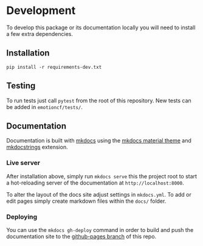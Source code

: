 # Development

To develop this package or its documentation locally you will need to install a few extra dependencies.

## Installation

`pip install -r requirements-dev.txt`

## Testing

To run tests just call `pytest` from the root of this repository. New tests can be added in `emotioncf/tests/`.

## Documentation

Documentation is built with [mkdocs](https://www.mkdocs.org/) using the [mkdocs material theme](https://squidfunk.github.io/mkdocs-material/) and [mkdocstrings](https://pawamoy.github.io/mkdocstrings/) extension. 


### Live server

After installation above, simply run `mkdocs serve` this the project root to start a hot-reloading server of the documentation at `http://localhost:8000`.  

To alter the layout of the docs site adjust settings in `mkdocs.yml`. To add or edit pages simply create markdown files within the `docs/` folder.

### Deploying

You can use the `mkdocs gh-deploy` command in order to build and push the documentation site to the [github-pages branch](https://github.com/cosanlab/emotionCF/tree/gh-pages) of this repo.
